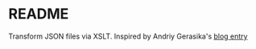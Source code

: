 # README #

Transform JSON files via XSLT. Inspired by Andriy Gerasika's [blog entry](http://www.gerixsoft.com/blog/json/xslt4json)